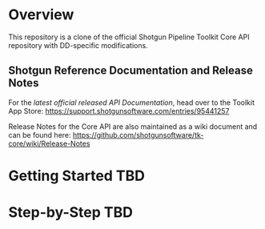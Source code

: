 # Overview

This repository is a clone of the official Shotgun Pipeline Toolkit Core API repository with DD-specific modifications.

## Shotgun Reference Documentation and Release Notes

For the *latest official released API Documentation*, head over to the Toolkit App Store:
https://support.shotgunsoftware.com/entries/95441257

Release Notes for the Core API are also maintained as a wiki document
and can be found here: https://github.com/shotgunsoftware/tk-core/wiki/Release-Notes

# Getting Started TBD

# Step-by-Step TBD